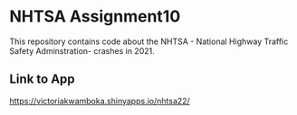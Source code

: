 # NHTSA Assignment10

This repository contains code about the NHTSA - National Highway Traffic Safety Adminstration- crashes in 2021.

## Link to App
https://victoriakwamboka.shinyapps.io/nhtsa22/
